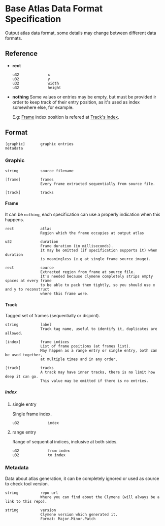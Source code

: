 # Base Atlas Data Format Specification

Output atlas data format, some details may change between different data formats.

## Reference

* **rect**
    ```
    u32             x
    u32             y
    u32             width
    u32             height
    ```

* **nothing**
    Some values or entries may be empty, but must be provided ir order to keep track of their entry position, as it's used as index somewhere else, for example.

    E.g: [Frame](#Format#Frame) index position is refered at [Track's Index](#Format#Graphic#Track#Index).

## Format

```
[graphic]       graphic entries
metadata
```

### Graphic

```
string          source filename

[frame]         frames
                Every frame extracted sequentially from source file.

[track]         tracks
```

#### Frame

It can be `nothing`, each specification can use a properly indication when this happens.

```
rect            atlas
                Region which the frame occupies at output atlas

u32             duration
                Frame duration (in milliseconds).
                It may be omitted (if specification supports it) when duration
                is meaningless (e.g at single frame source image).

rect            source
                Extracted region from frame at source file.
                It's needed because clymene completely strips empty spaces at every frame
                to be able to pack them tightly, so you should use x and y to reconstruct
                where this frame were.
```

#### Track

Tagged set of frames (sequentially or disjoint).

```
string          label
                Track tag name, useful to identify it, duplicates are allowed.

[index]         frame indices
                List of frame positions (at frames list).
                May happen as a range entry or single entry, both can be used together,
                at multiple times and in any order.

[track]         tracks
                A track may have inner tracks, there is no limit how deep it can go.
                This value may be omitted if there is no entries.
```

##### Index

1. single entry

    Single frame index.

    ```
    u32             index
    ```

3. range entry

    Range of sequential indices, inclusive at both sides.

    ```
    u32             from index
    u32             to index
    ```

### Metadata

Data about atlas generation, it can be completely ignored or used as source to check tool version.

```
string          repo url
                Where you can find about the Clymene (will always be a link to this repo).

string          version
                Clymene version which generated it.
                Format: Major.Minor.Patch
```
